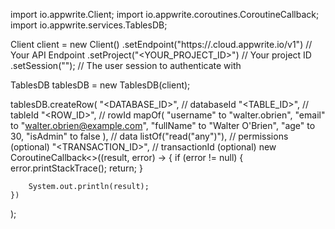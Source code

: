 import io.appwrite.Client;
import io.appwrite.coroutines.CoroutineCallback;
import io.appwrite.services.TablesDB;

Client client = new Client()
    .setEndpoint("https://<REGION>.cloud.appwrite.io/v1") // Your API Endpoint
    .setProject("<YOUR_PROJECT_ID>") // Your project ID
    .setSession(""); // The user session to authenticate with

TablesDB tablesDB = new TablesDB(client);

tablesDB.createRow(
    "<DATABASE_ID>", // databaseId
    "<TABLE_ID>", // tableId
    "<ROW_ID>", // rowId
    mapOf(
        "username" to "walter.obrien",
        "email" to "walter.obrien@example.com",
        "fullName" to "Walter O'Brien",
        "age" to 30,
        "isAdmin" to false
    ), // data
    listOf("read("any")"), // permissions (optional)
    "<TRANSACTION_ID>", // transactionId (optional)
    new CoroutineCallback<>((result, error) -> {
        if (error != null) {
            error.printStackTrace();
            return;
        }

        System.out.println(result);
    })
);

